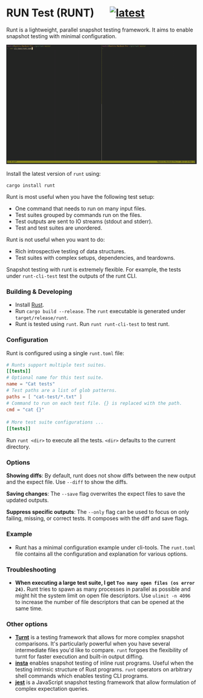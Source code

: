 # RUN Test (RUNT) &emsp; [![latest]][crate]

[latest]: https://img.shields.io/crates/v/runt.svg
[crate]: https://crates.io/crates/runt

Runt is a lightweight, parallel snapshot testing framework. It aims to enable
snapshot testing with minimal configuration.

![](static/runt.gif)

Install the latest version of `runt` using:
```
cargo install runt
```

Runt is most useful when you have the following test setup:
- One command that needs to run on many input files.
- Test suites grouped by commands run on the files.
- Test outputs are sent to IO streams (stdout and stderr).
- Test and test suites are unordered.

Runt is not useful when you want to do:
- Rich introspective testing of data structures.
- Test suites with complex setups, dependencies, and teardowns.

Snapshot testing with runt is extremely flexible. For example, the tests
under `runt-cli-test` test the outputs of the runt CLI.

### Building & Developing

- Install [Rust][].
- Run `cargo build --release`. The `runt` executable is generated
  under `target/release/runt`.
- Runt is tested using `runt`. Run `runt runt-cli-test` to test runt.

### Configuration

Runt is configured using a single `runt.toml` file:

```toml
# Runts support multiple test suites.
[[tests]]
# Optional name for this test suite.
name = "Cat tests"
# Test paths are a list of glob patterns.
paths = [ "cat-test/*.txt" ]
# Command to run on each test file. {} is replaced with the path.
cmd = "cat {}"

# More test suite configurations ...
[[tests]]
```

Run `runt <dir>` to execute all the tests. `<dir>` defaults to the current
directory.

### Options

**Showing diffs**: By default, runt does not show diffs between the new output
and the expect file. Use `--diff` to show the diffs.

**Saving changes**: The `--save` flag overwrites the expect files to save the
updated outputs.

**Suppress specific outputs**: The `--only` flag can be used to focus on only
failing, missing, or correct tests. It composes with the diff and save flags.


### Example

- Runt has a minimal configuration example under cli-tools. The `runt.toml`
  file contains all the configuration and explanation for various options.

### Troubleshooting

- **When executing a large test suite, I get `Too many open files (os error 24)`.**
  Runt tries to spawn as many processes in parallel as possible and might hit
  the system limit on open file descriptors. Use `ulimit -n 4096` to increase
  the number of file descriptors that can be opened at the same time.

### Other options

- **[Turnt][]** is a testing framework that allows for more
  complex snapshot comparisons. It's particularly powerful when you have
  several intermediate files you'd like to compare. `runt` forgoes the
  flexibility of turnt for faster execution and built-in output diffing.
- **[insta][]** enables snapshot testing of inline rust programs. Useful when
  the testing intrinsic structure of Rust programs. `runt` operators on
  arbitrary shell commands which enables testing CLI programs.
- **[jest][]** is a JavaScript snapshot testing framework that allow
  formulation of complex expectation queries.

[rust]: https://www.rust-lang.org/tools/install
[turnt]: https://github.com/cucapra/turnt
[insta]: https://docs.rs/insta/0.15.0/insta/
[jest]: https://jestjs.io/
